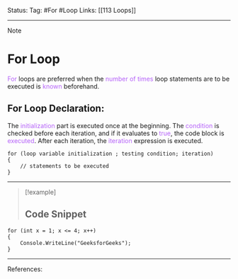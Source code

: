 Status: 
Tag:  #For #Loop 
Links: [[113 Loops]]

---
> [!note] 
>  # For Loop

<font style="color:#b562f9">For</font> loops are preferred when the <font style="color:#b562f9">number of times</font> loop statements are to be executed is <font style="color:#b562f9">known</font> beforehand. 

## For Loop Declaration:

The <font style="color:#b562f9">initialization</font> part is executed once at the beginning. The <font style="color:#b562f9">condition</font> is checked before each iteration, and if it evaluates to <font style="color:#b562f9">true</font>, the code block is <font style="color:#b562f9">executed</font>. After each iteration, the <font style="color:#b562f9">iteration</font> expression is executed.

``` run-csharp
for (loop variable initialization ; testing condition; iteration)
{    
    // statements to be executed
}
```

---
> [!example] 
>  ## Code Snippet

``` run-csharp
for (int x = 1; x <= 4; x++)
{
    Console.WriteLine("GeeksforGeeks");
}
```

---
References: